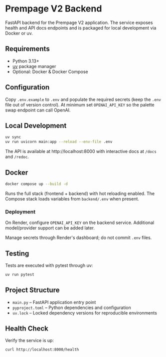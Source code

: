 # Prempage V2 Backend

FastAPI backend for the Prempage V2 application. The service exposes health and API docs endpoints and is packaged for local development via Docker or uv.

## Requirements
- Python 3.13+
- [uv](https://docs.astral.sh/uv/) package manager
- Optional: Docker & Docker Compose

## Configuration

Copy `.env.example` to `.env` and populate the required secrets (keep the `.env` file out of version control). At minimum set `OPENAI_API_KEY` so the palette swap endpoint can call OpenAI.

## Local Development
```bash
uv sync
uv run uvicorn main:app --reload --env-file .env
```
The API is available at http://localhost:8000 with interactive docs at `/docs` and `/redoc`.

## Docker
```bash
docker compose up --build -d
```
Runs the full stack (frontend + backend) with hot reloading enabled. The Compose stack loads variables from `backend/.env` when present.

### Deployment

On Render, configure `OPENAI_API_KEY` on the backend service. Additional model/provider support can be added later.

Manage secrets through Render's dashboard; do not commit `.env` files.

## Testing
Tests are executed with pytest through uv:
```bash
uv run pytest
```

## Project Structure
- `main.py` – FastAPI application entry point
- `pyproject.toml` – Python dependencies and configuration
- `uv.lock` – Locked dependency versions for reproducible environments

## Health Check
Verify the service is up:
```bash
curl http://localhost:8000/health
```
